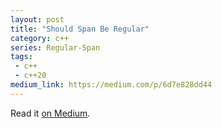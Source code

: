 ```yaml
---
layout: post
title: "Should Span Be Regular"
category: c++
series: Regular-Span
tags:
 - c++
 - c++20
medium_link: https://medium.com/p/6d7e828dd44
---
```


Read it [on Medium](https://medium.com/p/6d7e828dd44?source=brevzin.github.io).

